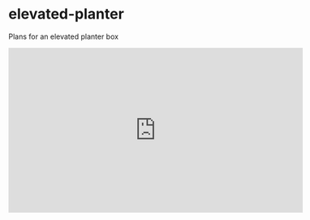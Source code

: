 # elevated-planter
Plans for an elevated planter box

<iframe src="https://3dwarehouse.sketchup.com/embed.html?mid=ece52af0-40d0-4e36-8b20-72e701f19e3b&width=580&height=326" frameborder="0" scrolling="no" marginheight="0" marginwidth="0" width="580" height="326" allowfullscreen></iframe>
